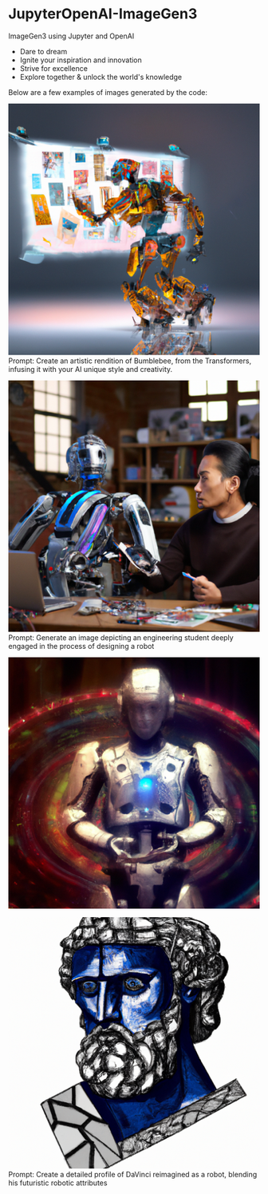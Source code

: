 # JupyterOpenAI-ImageGen3
ImageGen3 using Jupyter and OpenAI

- Dare to dream
- Ignite your inspiration and innovation
- Strive for excellence
- Explore together & unlock the world's knowledge

Below are a few examples of images generated by the code:

![Alt text](image.png)
Prompt: Create an artistic rendition of Bumblebee, from the Transformers, infusing it with your AI unique style and creativity.

![Alt text](image-1.png)
Prompt: Generate an image depicting an engineering student deeply engaged in the process of designing a robot

![Alt text](image-2.png)

![Alt text](image-3.png)
Prompt: Create a detailed profile of DaVinci reimagined as a robot, blending his futuristic robotic attributes
